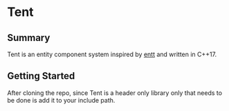 # Tent

## Summary
Tent is an entity component system inspired by [entt](https://github.com/skypjack/entt) and written in C++17.

## Getting Started
After cloning the repo, since Tent is a header only library only that needs to be done is add it to your include path.
